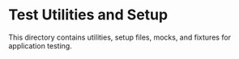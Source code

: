 # Test Utilities and Setup

This directory contains utilities, setup files, mocks, and fixtures for application testing.
